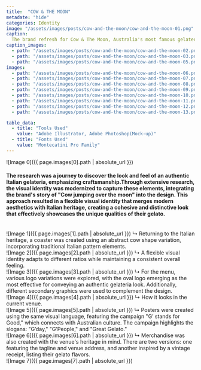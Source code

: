 ```yaml
---
title:  "COW & THE MOON"
metadate: "hide"
categories: Identity
image: "/assets/images/posts/cow-and-the-moon/cow-and-the-moon-01.png"
caption: 
  The brand refresh for Cow & The Moon, Australia's most famous gelateria, aimed to reflect the brand's core values and market positioning. The challenge was to highlight the family-owned nature, legacy, and authenticity of their gelato, which is positioned as a small luxury. 
caption_images: 
  - path: "/assets/images/posts/cow-and-the-moon/cow-and-the-moon-02.png"
  - path: "/assets/images/posts/cow-and-the-moon/cow-and-the-moon-03.png"
  - path: "/assets/images/posts/cow-and-the-moon/cow-and-the-moon-05.png"
images:
  - path: "/assets/images/posts/cow-and-the-moon/cow-and-the-moon-06.png"
  - path: "/assets/images/posts/cow-and-the-moon/cow-and-the-moon-07.png"
  - path: "/assets/images/posts/cow-and-the-moon/cow-and-the-moon-08.png"
  - path: "/assets/images/posts/cow-and-the-moon/cow-and-the-moon-09.png"
  - path: "/assets/images/posts/cow-and-the-moon/cow-and-the-moon-10.png"
  - path: "/assets/images/posts/cow-and-the-moon/cow-and-the-moon-11.png"
  - path: "/assets/images/posts/cow-and-the-moon/cow-and-the-moon-12.png"
  - path: "/assets/images/posts/cow-and-the-moon/cow-and-the-moon-13.png"

table_data:
  - title: "Tools Used"
    value: "Adobe Illustrator, Adobe Photoshop(Mock-up)"
  - title: "Fonts Used"
    value: "Montecatini Pro Family"
---
```


![Image 0]({{ page.images[0].path | absolute_url }})
#### The research was a journey to discover the look and feel of an authentic Italian gelateria, emphasizing craftsmanship.Through extensive research, the visual identity was modernized to capture these elements, integrating the brand's story of "Cow jumping over the moon" into the design. This approach resulted in a flexible visual identity that merges modern aesthetics with Italian heritage, creating a cohesive and distinctive look that effectively showcases the unique qualities of their gelato.

<br>
![Image 1]({{ page.images[1].path | absolute_url }})
↳ Returning to the Italian heritage, a coaster was created using an abstract cow shape variation, incorporating traditional Italian pattern elements.

<br>
![Image 2]({{ page.images[2].path | absolute_url }})
↳ A flexible visual identity adapts to different ratios while maintaining a consistent overall feeling.

<br>
![Image 3]({{ page.images[3].path | absolute_url }})
↳ For the menu, various logo variations were explored, with the oval logo emerging as the most effective for conveying an authentic gelateria look. Additionally, different secondary graphics were used to complement the design.

<br>
![Image 4]({{ page.images[4].path | absolute_url }})
↳ How it looks in the current venue.

<br>
![Image 5]({{ page.images[5].path | absolute_url }})
↳ Posters were created using the same visual language, featuring the campaign "G’ stands for Good," which connects with Australian culture. The campaign highlights the slogans: "G’day," "G’People," and "Great Gelato."

<br>
![Image 6]({{ page.images[6].path | absolute_url }})
↳ Merchandise was also created with the venue's heritage in mind. There are two versions: one featuring the tagline and venue address, and another inspired by a vintage receipt, listing their gelato flavors.

<br>
![Image 7]({{ page.images[7].path | absolute_url }})

